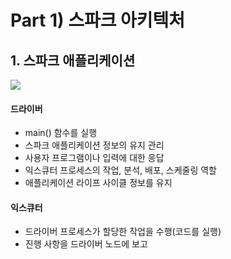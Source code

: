 # Part 1) 스파크 아키텍처



## 1. 스파크 애플리케이션

![](C:\Users\jam\Desktop\111.png)

#### 드라이버

- main() 함수를 실행
- 스파크 애플리케이션 정보의 유지 관리
- 사용자 프로그램이나 입력에 대한 응답
- 익스큐터 프로세스의 작업, 분석, 배포, 스케줄링 역할
- 애플리케이션 라이프 사이클 정보를 유지

#### 익스큐터

- 드라이버 프로세스가 할당한 작업을 수행(코드를 실행)
- 진행 사항을 드라이버 노드에 보고